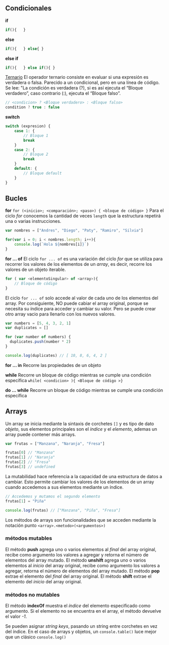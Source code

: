 ## Condicionales

__if__
```js
if(){   }
```

__else__
```js
if(){   } else{ } 
```

__else if__
```js
if(){   } else if(){ }
 ``` 

[Ternario](https://developer.mozilla.org/es/docs/Web/JavaScript/Reference/Operators/Conditional_operator)
El operador ternario consiste en evaluar si una expresión es verdadera o falsa. Parecido a un condicional, pero en una línea de código. Se lee: "La condición es verdadera (?), si es así ejecuta el “Bloque verdadero”, caso contrario (:), ejecuta el “Bloque falso”.
```js 
// <condicion> ? <Bloque verdadero> : <Bloque falso>
condition ? true : false
``` 

__switch__
```js
switch (expresion) {
    case 1: {
        // Bloque 1
        break
    }
    case 2: {
        // Bloque 2
        break
    }
    default: {
        // Bloque default
    }  
}
``` 


## Bucles

__for__
``` for (<inicio>; <comparación>; <paso>) { <bloque de código> } ```
Para el ciclo _for_ conocemos la cantidad de veces ```length``` que la estructura repetirá una o varias instrucciones.
```js
var nombres = ["Andres", "Diego", "Paty", "Ramiro", "Silvia"]

for(var i = 0; i < nombres.length; i++){
    console.log(`Hola ${nombres[i]}`)
}
```


__for ... of__
El ciclo ``` for ... of ``` es una variación del ciclo _for_ que se utiliza para recorrer los valores de los elementos de un _array_, es decir, recorre los valores de un objeto iterable.
```js
for ( var <elementoSingular> of <array>){
    // Bloque de código
}
```
El ciclo ```for ... of``` solo accede al valor de cada uno de los elementos del array. Por consiguiente, NO puede cabiar el array original, porque se necesita su índice para acceder y cambiar su valor. Pero se puede crear otro array vacio para llenarlo con los nuevos valores.
```js
var numbers = [5, 4, 3, 2, 1]
var duplicates = []

for (var number of numbers) {
  duplicates.push(number * 2)
}

console.log(duplicates) // [ 10, 8, 6, 4, 2 ]
```


__for ... in__
Recorre las propiedades de un objeto



__while__
Recorre un bloque de código mientras se cumple una condición específica
``` while( <condicion> ){ <Bloque de código >} ``` 



__do ... while__
 Recorre un bloque de código mientras se cumple una condición específica



## Arrays
Un array se inicia mediante la sintaxis de corchetes ```[]``` y es tipo de dato _objeto_, sus elementos principales son el _indice_ y el _elemento_, ademas un array puede contener más arrays.
```js
var frutas = ["Manzana", "Naranja", "Fresa"]

frutas[0] // "Manzana"
frutas[1] // "Naranja"
frutas[2] // "Fresa"
frutas[3] // undefined
```
La mutabilidad hace referencia a la capacidad de una estructura de datos a cambiar. Esto permite cambiar los valores de los elementos de un array cuando accedemos a sus elementos mediante un índice.
```js
// Accedemos y mutamos el segundo elemento
frutas[1] = "Piña"

console.log(frutas) // ["Manzana", "Piña", "Fresa"]
```
Los métodos de arrays son funcionalidades que se acceden mediante la notación punto ```<array>.<metodo>(<argumentos>)```

### métodos mutables
El método __push__ agrega uno o varios elementos al _final_ del array original, recibe como argumento los valores a agregar y retorna el número de elementos del array mutado.
El método __unshift__ agrega uno o varios elementos al _inicio_ del array original, recibe como argumento los valores a agregar, retorna el número de elementos del array mutado.
El método __pop__ extrae el elemento del _final_ del array original.
El método __shift__ extrae el elemento del _inicio_ del array original.
### métodos no mutables
El método __indexOf__ muestra el _índice_ del elemento especificado como argumento. Si el elemento no se encuentra en el array, el método devuelve el valor _-1_.

Se pueden asignar _string keys_, pasando un string entre corchetes en vez del índice.
En el caso de arrays y objetos, un ```console.table()``` luce mejor que un clásico ```console.log()```


